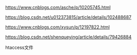 https://www.cnblogs.com/asche/p/10205745.html



https://blog.csdn.net/u012373815/article/details/102488687



https://www.cnblogs.com/xysun/p/12197822.html





https://blog.csdn.net/shenqueying/article/details/79426884







htaccess文件